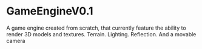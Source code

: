 # GameEngineV0.1
A game engine created from scratch, that currently feature the ability to render 3D models and textures. Terrain. Lighting. Reflection. And a movable camera
